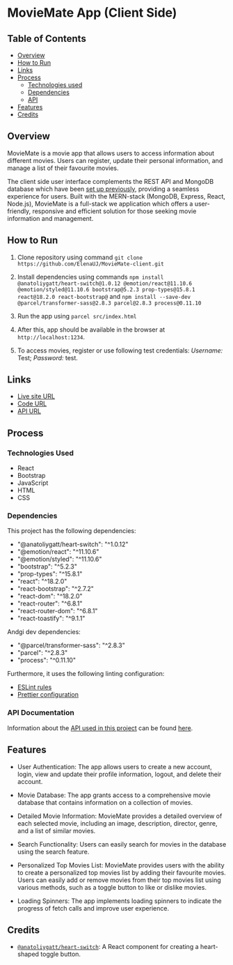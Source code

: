# MovieMate App (Client Side)

## Table of Contents

- [Overview](#overview)
- [How to Run](#how-to-run)
- [Links](#links)
- [Process](#process)
  - [Technologies used](#technologies-used)
  - [Dependencies](#dependencies)
  - [API](#api)
- [Features](#features)
- [Credits](#credits)

## Overview

MovieMate is a movie app that allows users to access information about different movies. Users can register, update their personal information, and manage a list of their favourite movies.

The client side user interface complements the REST API and MongoDB database which have been [set up previously](https://github.com/ElenaUJ/MyFlix-movie-app), providing a seamless experience for users. Built with the MERN-stack (MongoDB, Express, React, Node.js), MovieMate is a full-stack we application which offers a user-friendly, responsive and efficient solution for those seeking movie information and management.

## How to Run

1. Clone repository using command `git clone https://github.com/ElenaUJ/MovieMate-client.git`

2. Install dependencies using commands `npm install @anatoliygatt/heart-switch@1.0.12 @emotion/react@11.10.6 @emotion/styled@11.10.6 bootstrap@5.2.3 prop-types@15.8.1 react@18.2.0 react-bootstrap@` and `npm install --save-dev @parcel/transformer-sass@2.8.3 parcel@2.8.3 process@0.11.10`

3. Run the app using `parcel src/index.html`

4. After this, app should be available in the browser at `http://localhost:1234`.

5. To access movies, register or use following test credentials: _Username:_ Test; _Password:_ test.

## Links

- [Live site URL](https://my-moviemate.netlify.app)
- [Code URL](https://github.com/ElenaUJ/MovieMate-client)
- [API URL](https://myflix-movie-app-elenauj.onrender.com/)

## Process

### Technologies Used

- React
- Bootstrap
- JavaScript
- HTML
- CSS

### Dependencies

This project has the following dependencies:

- "@anatoliygatt/heart-switch": "^1.0.12"
- "@emotion/react": "^11.10.6"
- "@emotion/styled": "^11.10.6"
- "bootstrap": "^5.2.3"
- "prop-types": "^15.8.1"
- "react": "^18.2.0"
- "react-bootstrap": "^2.7.2"
- "react-dom": "^18.2.0"
- "react-router": "^6.8.1"
- "react-router-dom": "^6.8.1"
- "react-toastify": "^9.1.1"

Andgi dev dependencies:

- "@parcel/transformer-sass": "^2.8.3"
- "parcel": "^2.8.3"
- "process": "^0.11.10"

Furthermore, it uses the following linting configuration:

- [ESLint rules](https://github.com/mydea/simple-pokedex-app/blob/master/.eslintrc)
- [Prettier configuration](https://stackoverflow.com/questions/55430906/prettier-single-quote-for-javascript-and-json-double-quote-for-html-sass-and-c)

### API Documentation

Information about the [API used in this project](https://github.com/ElenaUJ/MyFlix-movie-app) can be found [here](https://myflix-movie-app-elenauj.onrender.com/documentation.html).

## Features

- User Authentication: The app allows users to create a new account, login, view and update their profile information, logout, and delete their account.

- Movie Database: The app grants access to a comprehensive movie database that contains information on a collection of movies.

- Detailed Movie Information: MovieMate provides a detailed overview of each selected movie, including an image, description, director, genre, and a list of similar movies.

- Search Functionality: Users can easily search for movies in the database using the search feature.

- Personalized Top Movies List: MovieMate provides users with the ability to create a personalized top movies list by adding their favourite movies. Users can easily add or remove movies from their top movies list using various methods, such as a toggle button to like or dislike movies.

- Loading Spinners: The app implements loading spinners to indicate the progress of fetch calls and improve user experience.

## Credits

- [`@anatoliygatt/heart-switch`](https://github.com/anatoliygatt/heart-switch?ref=madewithreactjs.com): A React component for creating a heart-shaped toggle button.
